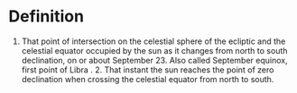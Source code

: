 # Definition

1.  That point of intersection on the celestial sphere of the ecliptic
    and the celestial equator occupied by the sun as it changes from
    north to south declination, on or about September 23. Also called
    September equinox, first point of Libra . 2. That instant the sun
    reaches the point of zero declination when crossing the celestial
    equator from north to south.
